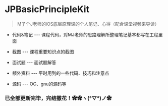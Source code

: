 # JPBasicPrincipleKit

> M了个J老师的iOS底层原理课的个人笔记、心得（配合课堂视频来导读）

- 代码&笔记 --- 课程代码，对MJ老师的思路理解所整理笔记基本都写在工程里面
    
- 截图 --- 课程重要知识点的截图
    
- 面试题 --- 面试题解答
    
- 额外资料 --- 平时用到的一些代码、技巧和注意点

- 源码 --- OC、gnu的源码等

### 已全部更新完毕，完结撒花！✿✿ヽ(°▽°)ノ✿
